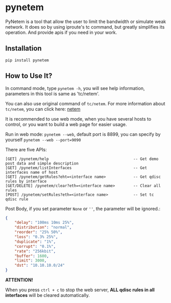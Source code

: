 # pynetem
PyNetem is a tool that allow the user to limit the bandwidth or simulate weak network.
It does so by using iproute's tc command, but greatly simplifies its operation.
And provide apis if you need in your work.
## Installation
```
pip install pynetem
```
## How to Use It?
In command mode, type `pynetem -h`, you will see help information, parameters in this tool is same as 'tc/netem'.

You can also use original command of `tc/netem`.
For more information about `tc/netem`, you can click here: [netem](https://wiki.linuxfoundation.org/networking/netem)

It is recommended to use web mode, when you have several hosts to control, or you want to build a web page for easier usage.

Run in web mode: `pynetem --web`, default port is 8899, you can specify by yourself `pynetem --web --port=9090`

There are five APIs:
```
[GET] /pynetem/help                                     -- Get demo post data and simple description
[GET] /pynetem/listInterfaces                           -- Get interfaces name of host
[GET] /pynetem/getRules?eht=<interface name>            -- Get qdisc rules by interface
[GET/DELETE] /pynetem/clear?eth=<interface name>        -- Clear all rules
[POST] /pynetem/setRules?eth=<interface name>           -- Set tc qdisc rule
```
Post Body, if you set parameter `None` or `''`, the parameter will be ignored.:
```json
{
    "delay": "100ms 10ms 25%",
    "distribution": "normal",
    "reorder": "25% 50%",
    "loss": "0.3% 25%",
    "duplicate": "1%",
    "corrupt": "0.1%",
    "rate": "256kbit",
    "buffer": 1600,
    "limit": 3000,
    "dst": "10.10.10.0/24"
}
```
**ATTENTION!**

When you press `ctrl + c` to stop the web server, **ALL qdisc rules in all interfaces** will be cleared automatically.